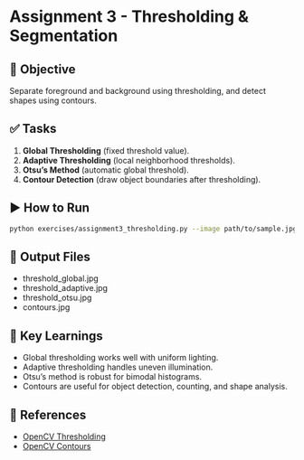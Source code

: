 # Assignment 3 - Thresholding & Segmentation

## 🎯 Objective
Separate foreground and background using thresholding, and detect shapes using contours.

## ✅ Tasks
1. **Global Thresholding** (fixed threshold value).  
2. **Adaptive Thresholding** (local neighborhood thresholds).  
3. **Otsu’s Method** (automatic global threshold).  
4. **Contour Detection** (draw object boundaries after thresholding).  

## ▶️ How to Run
```bash
python exercises/assignment3_thresholding.py --image path/to/sample.jpg --output_dir outputs/
```

## 📂 Output Files
- threshold_global.jpg
- threshold_adaptive.jpg
- threshold_otsu.jpg
- contours.jpg

## 🔑 Key Learnings
- Global thresholding works well with uniform lighting.
- Adaptive thresholding handles uneven illumination.
- Otsu’s method is robust for bimodal histograms.
- Contours are useful for object detection, counting, and shape analysis.

## 📖 References
- [OpenCV Thresholding](https://docs.opencv.org/4.x/d7/d4d/tutorial_py_thresholding.html)
- [OpenCV Contours](https://docs.opencv.org/4.x/d4/d73/tutorial_py_contours_begin.html)